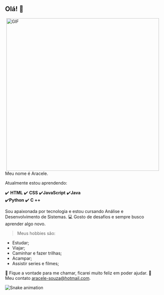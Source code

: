 ## Olá! 👋 

<img align= "right" alt= 'GIF' src= "https://octocat-generator-assets.githubusercontent.com/my-octocat-1624419416217.png" width= "500px" />
 Meu nome é Aracele.
 
Atualmente estou aprendendo:

✔️ **HTML** 
✔️ **CSS** 
✔️**JavaScript**
✔️**Java**  
✔️**Python**
✔️ **C ++**

Sou apaixonada por tecnologia e estou cursando Análise e Desenvolvimento de Sistemas. 💻
Gosto de desafios e sempre busco aprender algo novo.


> Meus hobbies são:

 - Estudar;
 -  Viajar;
 - Caminhar e fazer trilhas;
 - Acampar;
  - Assistir series e filmes;
    
💬  Fique a vontade para me chamar, ficarei muito feliz em poder ajudar.
📧 Meu contato  [aracele-souza@hotmail.com](mailto:contato@strongreen.com).



![Snake animation](https://github.com/aracelesouza/aracelesouza/blob/output/github-contribution-grid-snake.svg)
